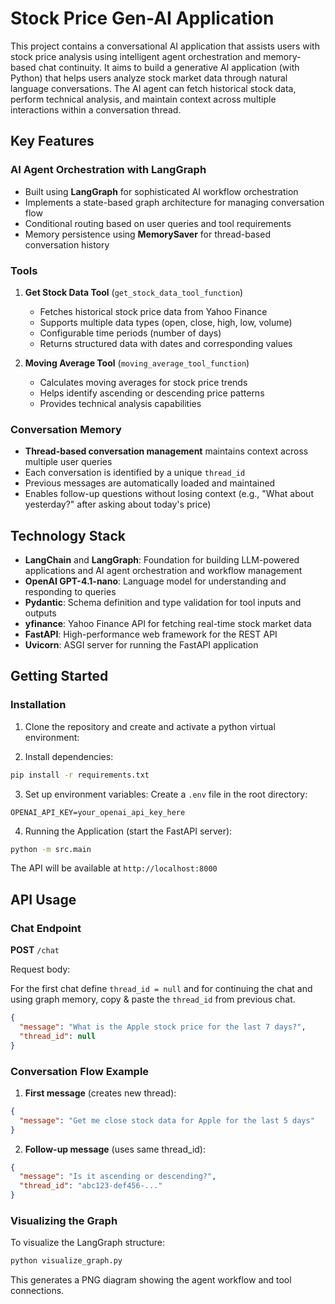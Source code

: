 # Stock Price Gen-AI Application

This project contains a conversational AI application that assists users with stock price analysis using intelligent agent orchestration and memory-based chat continuity. It aims to build a generative AI application (with Python) that helps users analyze stock market data through natural language conversations. The AI agent can fetch historical stock data, perform technical analysis, and maintain context across multiple interactions within a conversation thread.

## Key Features

### AI Agent Orchestration with LangGraph
- Built using **LangGraph** for sophisticated AI workflow orchestration
- Implements a state-based graph architecture for managing conversation flow
- Conditional routing based on user queries and tool requirements
- Memory persistence using **MemorySaver** for thread-based conversation history

### Tools

1. **Get Stock Data Tool** (`get_stock_data_tool_function`)
   - Fetches historical stock price data from Yahoo Finance
   - Supports multiple data types (open, close, high, low, volume)
   - Configurable time periods (number of days)
   - Returns structured data with dates and corresponding values

2. **Moving Average Tool** (`moving_average_tool_function`)
   - Calculates moving averages for stock price trends
   - Helps identify ascending or descending price patterns
   - Provides technical analysis capabilities

### Conversation Memory
- **Thread-based conversation management** maintains context across multiple user queries
- Each conversation is identified by a unique `thread_id`
- Previous messages are automatically loaded and maintained
- Enables follow-up questions without losing context (e.g., "What about yesterday?" after asking about today's price)

## Technology Stack

- **LangChain** and **LangGraph**: Foundation for building LLM-powered applications and AI agent orchestration and workflow management
- **OpenAI GPT-4.1-nano**: Language model for understanding and responding to queries
- **Pydantic**: Schema definition and type validation for tool inputs and outputs
- **yfinance**: Yahoo Finance API for fetching real-time stock market data
- **FastAPI**: High-performance web framework for the REST API
- **Uvicorn**: ASGI server for running the FastAPI application

## Getting Started

### Installation

1. Clone the repository and create and activate a python virtual environment:

2. Install dependencies:
```bash
pip install -r requirements.txt
```

3. Set up environment variables:
Create a `.env` file in the root directory:
```env
OPENAI_API_KEY=your_openai_api_key_here
```

4. Running the Application (start the FastAPI server):
```bash
python -m src.main
```

The API will be available at `http://localhost:8000`

##  API Usage

### Chat Endpoint

**POST** `/chat`

Request body:

For the first chat define `thread_id = null` and for continuing the chat and using graph memory, copy & paste the `thread_id` from previous chat.
```json
{
  "message": "What is the Apple stock price for the last 7 days?",
  "thread_id": null 
}
```

### Conversation Flow Example

1. **First message** (creates new thread):
```json
{
  "message": "Get me close stock data for Apple for the last 5 days"
}
```

2. **Follow-up message** (uses same thread_id):
```json
{
  "message": "Is it ascending or descending?",
  "thread_id": "abc123-def456-..."
}
```

### Visualizing the Graph

To visualize the LangGraph structure:
```bash
python visualize_graph.py
```

This generates a PNG diagram showing the agent workflow and tool connections.